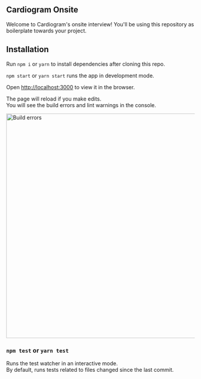 ## Cardiogram Onsite
Welcome to Cardiogram's onsite interview! You'll be using this repository as boilerplate towards your project.

## Installation
Run `npm i` or `yarn` to install dependencies after cloning this repo.<br>

`npm start` or `yarn start` runs the app in development mode.<br>

Open [http://localhost:3000](http://localhost:3000) to view it in the browser.

The page will reload if you make edits.<br>
You will see the build errors and lint warnings in the console.

<img src='https://camo.githubusercontent.com/41678b3254cf583d3186c365528553c7ada53c6e/687474703a2f2f692e696d6775722e636f6d2f466e4c566677362e706e67' width='600' alt='Build errors'>

### `npm test` or `yarn test`

Runs the test watcher in an interactive mode.<br>
By default, runs tests related to files changed since the last commit.

